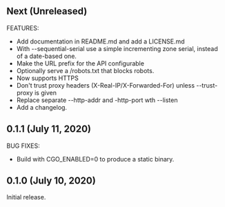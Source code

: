 ## Next (Unreleased)

FEATURES:

 * Add documentation in README.md and add a LICENSE.md
 * With --sequential-serial use a simple incrementing zone serial, instead of a date-based one.
 * Make the URL prefix for the API configurable
 * Optionally serve a /robots.txt that blocks robots.
 * Now supports HTTPS
 * Don't trust proxy headers (X-Real-IP/X-Forwarded-For) unless --trust-proxy is given
 * Replace separate --http-addr and -http-port wth --listen
 * Add a changelog.

## 0.1.1 (July 11, 2020)

BUG FIXES:
 * Build with CGO_ENABLED=0 to produce a static binary.

## 0.1.0 (July 10, 2020)

Initial release.
